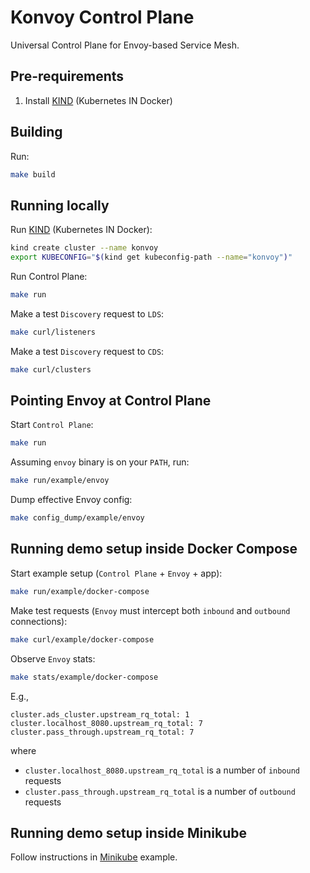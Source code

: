 # Konvoy Control Plane

Universal Control Plane for Envoy-based Service Mesh.

## Pre-requirements

1. Install [KIND](https://kind.sigs.k8s.io/docs/user/quick-start) (Kubernetes IN Docker)

## Building

Run:

```bash
make build
```

## Running locally

Run [KIND](https://kind.sigs.k8s.io/docs/user/quick-start) (Kubernetes IN Docker):

```bash
kind create cluster --name konvoy
export KUBECONFIG="$(kind get kubeconfig-path --name="konvoy")"
```

Run Control Plane:

```bash
make run
```

Make a test `Discovery` request to `LDS`:

```bash
make curl/listeners
```

Make a test `Discovery` request to `CDS`:

```bash
make curl/clusters
```

## Pointing Envoy at Control Plane

Start `Control Plane`:

```bash
make run
```

Assuming `envoy` binary is on your `PATH`, run:

```bash
make run/example/envoy
```

Dump effective Envoy config:

```bash
make config_dump/example/envoy
```

## Running demo setup inside Docker Compose

Start example setup (`Control Plane` + `Envoy` + app):

```bash
make run/example/docker-compose
```

Make test requests (`Envoy` must intercept both `inbound` and `outbound` connections):

```bash
make curl/example/docker-compose
```

Observe `Envoy` stats:

```bash
make stats/example/docker-compose
```

E.g.,
```
cluster.ads_cluster.upstream_rq_total: 1
cluster.localhost_8080.upstream_rq_total: 7
cluster.pass_through.upstream_rq_total: 7
```

where

* `cluster.localhost_8080.upstream_rq_total` is a number of `inbound` requests
* `cluster.pass_through.upstream_rq_total` is a number of `outbound` requests

## Running demo setup inside Minikube

Follow instructions in [Minikube](examples/minikube/README.md) example.
